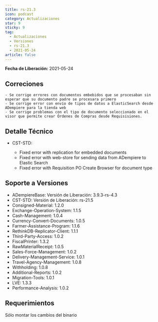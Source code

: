 ```yaml
---
title: rs-21.3
icon: podcast
category: Actualizaciones
star: 9
sticky: 9
tag:
  - Actualizaciones
  - Versiones
  - rs-21.3
  - 2021-05-24
article: false
---
```


**Fecha de Liberación:** 2021-05-24

## Correciones

    - Se corrige errores con documentos embebidos que se procesaban sin esperar que su documento padre se procesara primero
    - Se corrige error con envío de tipos de datos a ElasticSearch desde ADempiere para la tienda web
    - Se corrige problemas con el tipo de documento seleccionado en el visor que permite crear Órdenes de Compras desde Requisisiones.

## Detalle Técnico

- CST-STD:

  - Fixed error with replication for embedded documents
  - Fixed error with web-store for sending data from ADempiere to Elastic Search
  - Fixed error with Requisition PO Create Browser for document type

## Soporte a Versiones

- ADempiereBase: Versión de Liberación: 3.9.3-rs-4.3
- CST-STD: Versión de Liberación: rs-21.5
- Consigned-Material: 1.2.0
- Exchange-Operation-System: 1.1.5
- Cash-Management: 1.0.4
- Currency-Convert-Documents: 1.0.5
- Farmer-Assistance-Program: 1.1.6
- RethinkDB-Replicator-Client: 1.1.1
- Third-Party-Access: 1.0.2
- FiscalPrinter: 1.3.2
- RawMaterialReceipt: 1.0.5
- Sales-Force-Management: 1.0.2
- Delivery-Management-Service: 1.0.1
- Travel-Agency-Management: 1.0.8
- Withholding: 1.0.8
- Additional-Reports: 1.0.2
- Migration-Tools: 1.0.1
- LVE: 1.3.3
- Performance-Analysis: 1.0.2

## Requerimientos

Sólo montar los cambios del binario
